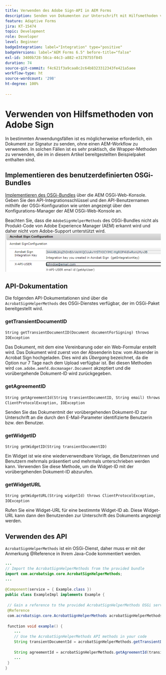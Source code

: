```yaml
---
title: Verwenden des Adobe Sign-API in AEM Forms
description: Senden von Dokumenten zur Unterschrift mit Hilfsmethoden von Adobe Sign
feature: Adaptive Forms
jira: KT-15474
topic: Development
role: Developer
level: Beginner
badgeIntegration: label="Integration" type="positive"
badgeVersions: label="AEM Forms 6.5" before-title="false"
exl-id: 3400b728-58ca-44c3-a882-e3170755f845
duration: 74
source-git-commit: f4c621f3a9caa8c2c64b8323312343fe421a5aee
workflow-type: ht
source-wordcount: '298'
ht-degree: 100%

---
```


# Verwenden von Hilfsmethoden von Adobe Sign

In bestimmten Anwendungsfällen ist es möglicherweise erforderlich, ein Dokument zur Signatur zu senden, ohne einen AEM-Workflow zu verwenden. In solchen Fällen ist es sehr praktisch, die Wrapper-Methoden zu verwenden, die im in diesem Artikel bereitgestellten Beispielpaket enthalten sind.

## Implementieren des benutzerdefinierten OSGi-Bundles

[Implementieren des OSGi-Bundles](assets/AdobeSignHelperMethods.core-1.0.0-SNAPSHOT.jar) über die AEM OSGi-Web-Konsole. Geben Sie den API-Integrationsschlüssel und den API-Benutzernamen mithilfe der OSGi-Konfiguration wie unten angezeigt über den Konfigurations-Manager der AEM OSGi-Web-Konsole an.

 Beachten Sie, dass die `AdobeSignHelperMethods` des OSGi-Bundles nicht als Produkt-Code von Adobe Experience Manager (AEM) erkannt wird und daher nicht vom Adobe-Support unterstützt wird.
![Sign-Konfiguration](assets/sign-configuration.png)


## API-Dokumentation

Die folgenden API-Dokumentationen sind über die `AcrobatSignHelperMethods` des OSGi-Dienstes verfügbar, der im OSGi-Paket bereitgestellt wird.

### getTransientDocumentID

`String getTransientDocumentID(Document documentForSigning) throws IOException`


Das Dokument, mit dem eine Vereinbarung oder ein Web-Formular erstellt wird. Das Dokument wird zuerst von der Absenderin bzw. vom Absender in Acrobat Sign hochgeladen. Dies wird als _Übergang_ bezeichnet, da die Option nur 7 Tage nach dem Upload verfügbar ist. Bei diesen Methoden wird `com.adobe.aemfd.docmanager.Document` akzeptiert und die vorübergehende Dokument-ID wird zurückgegeben.

### getAgreementID

`String getAgreementId(String transientDocumentID, String email) throws ClientProtocolException, IOException`

Senden Sie das Dokumentmit der vorübergehenden Dokument-ID zur Unterschrift an die durch den E-Mail-Parameter identifizierte Benutzerin bzw. den Benutzer.

### getWidgetID

`String getWidgetID(String transientDocumentID)`

Ein Widget ist wie eine wiederverwendbare Vorlage, die Benutzerinnen und Benutzern mehrmals präsentiert und mehrmals unterschrieben werden kann. Verwenden Sie diese Methode, um die Widget-ID mit der vorübergehenden Dokument-ID abzurufen.

### getWidgetURL

`String getWidgetURL(String widgetId) throws ClientProtocolException, IOException`

Rufen Sie eine Widget-URL für eine bestimmte Widget-ID ab. Diese Widget-URL kann dann den Benutzenden zur Unterschrift des Dokuments angezeigt werden.

## Verwenden des API

`AcrobatSignHelperMethods` ist ein OSGi-Dienst, daher muss er mit der Anmerkung @Reference in Ihrem Java-Code kommentiert werden.

```java
...
// Import the AcrobatSignHelperMethods from the provided bundle
import com.acrobatsign.core.AcrobatSignHelperMethods;
...

@Component(service = { Example.class })
public class ExampleImpl implements Example {

 // Gain a reference to the provided AcrobatSignHelperMethods OSGi service
 @Reference
 com.acrobatsign.core.AcrobatSignHelperMethods acrobatSignHelperMethods;

 function void example() { 
    ...
    // Use the AcrobatSignHelperMethods API methods in your code
    String transientDocumentId = acrobatSignHelperMethods.getTransientDocumentID(documentForSigning);

    String agreementId = acrobatSignHelperMethods.getAgreementId(transientDocumentID, "johndoe@example.com");
    ...
 }
}
```
